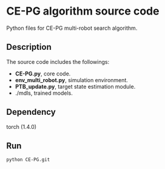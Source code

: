 # CE-PG algorithm source code
Python files for CE-PG multi-robot search algorithm.

## Description
The source code includes the followings: 
* **CE-PG.py**, core code.
* **env_multi_robot.py**, simulation environment.
* **PTB_update.py**, target state estimation module.
* ./mdls, trained models.

## Dependency
torch (1.4.0)

## Run
```
python CE-PG.git
```
##
